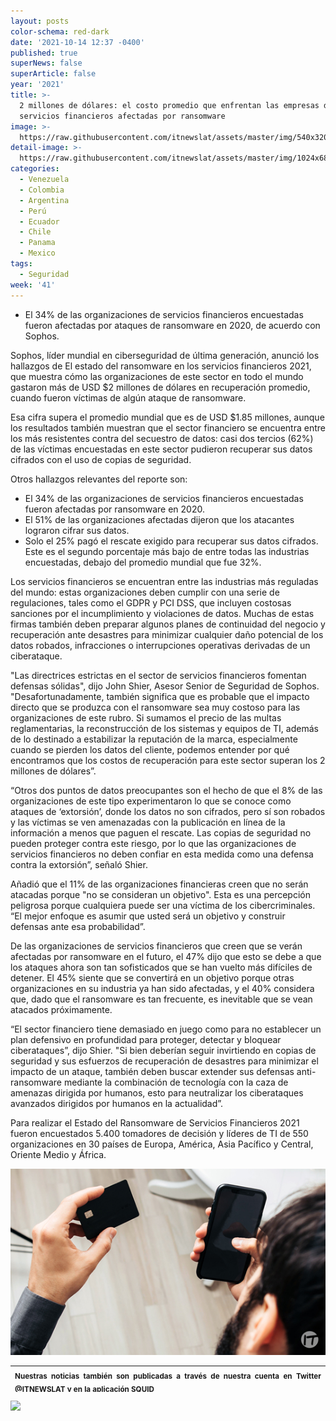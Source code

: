 ```yaml
---
layout: posts
color-schema: red-dark
date: '2021-10-14 12:37 -0400'
published: true
superNews: false
superArticle: false
year: '2021'
title: >-
  2 millones de dólares: el costo promedio que enfrentan las empresas de
  servicios financieros afectadas por ransomware
image: >-
  https://raw.githubusercontent.com/itnewslat/assets/master/img/540x320/Servicios-p.jpg
detail-image: >-
  https://raw.githubusercontent.com/itnewslat/assets/master/img/1024x680/Servicios-g.jpg
categories:
  - Venezuela
  - Colombia
  - Argentina
  - Perú
  - Ecuador
  - Chile
  - Panama
  - Mexico
tags:
  - Seguridad
week: '41'
---
```

- El 34% de las organizaciones de servicios financieros encuestadas fueron afectadas por ataques de ransomware en 2020, de acuerdo con Sophos.

Sophos, líder mundial en ciberseguridad de última generación, anunció los hallazgos de El estado del ransomware en los servicios financieros 2021, que muestra cómo las organizaciones de este sector en todo el mundo gastaron más de USD $2 millones de dólares en recuperación promedio, cuando fueron víctimas de algún ataque de ransomware. 

Esa cifra supera el promedio mundial que es de USD $1.85 millones, aunque los resultados también muestran que el sector financiero se encuentra entre los más resistentes contra del secuestro de datos: casi dos tercios (62%) de las víctimas encuestadas en este sector pudieron recuperar sus datos cifrados con el uso de copias de seguridad. 

Otros hallazgos relevantes del reporte son:

- El 34% de las organizaciones de servicios financieros encuestadas fueron afectadas por ransomware en 2020.
- El 51% de las organizaciones afectadas dijeron que los atacantes lograron cifrar sus datos.
- Solo el 25% pagó el rescate exigido para recuperar sus datos cifrados. Este es el segundo porcentaje más bajo de entre todas las industrias encuestadas, debajo del promedio mundial que fue 32%.

Los servicios financieros se encuentran entre las industrias más reguladas del mundo: estas organizaciones deben cumplir con una serie de regulaciones, tales como el GDPR y PCI DSS, que incluyen costosas sanciones por el incumplimiento y violaciones de datos. Muchas de estas firmas también deben preparar algunos planes de continuidad del negocio y recuperación ante desastres para minimizar cualquier daño potencial de los datos robados, infracciones o interrupciones operativas derivadas de un ciberataque.

"Las directrices estrictas en el sector de servicios financieros fomentan defensas sólidas", dijo John Shier, Asesor Senior de Seguridad de Sophos. "Desafortunadamente, también significa que es probable que el impacto directo que se produzca con el ransomware sea muy costoso para las organizaciones de este rubro. Si sumamos el precio de las multas reglamentarias, la reconstrucción de los sistemas y equipos de TI, además de lo destinado a estabilizar la reputación de la marca, especialmente cuando se pierden los datos del cliente, podemos entender por qué encontramos que los costos de recuperación para este sector superan los 2 millones de dólares”.

“Otros dos puntos de datos preocupantes son el hecho de que el 8% de las organizaciones de este tipo experimentaron lo que se conoce como ataques de ‘extorsión’, donde los datos no son cifrados, pero sí son robados y las víctimas se ven amenazadas con la publicación en línea de la información a menos que paguen el rescate. Las copias de seguridad no pueden proteger contra este riesgo, por lo que las organizaciones de servicios financieros no deben confiar en esta medida como una defensa contra la extorsión”, señaló Shier. 

Añadió que el 11% de las organizaciones financieras creen que no serán atacadas porque "no se consideran un objetivo". Esta es una percepción peligrosa porque cualquiera puede ser una víctima de los cibercriminales. “El mejor enfoque es asumir que usted será un objetivo y construir defensas ante esa probabilidad”.

De las organizaciones de servicios financieros que creen que se verán afectadas por ransomware en el futuro, el 47% dijo que esto se debe a que los ataques ahora son tan sofisticados que se han vuelto más difíciles de detener. El 45% siente que se convertirá en un objetivo porque otras organizaciones en su industria ya han sido afectadas, y el 40% considera que, dado que el ransomware es tan frecuente, es inevitable que se vean atacados próximamente.

“El sector financiero tiene demasiado en juego como para no establecer un plan defensivo en profundidad para proteger, detectar y bloquear ciberataques”, dijo Shier. "Si bien deberían seguir invirtiendo en copias de seguridad y sus esfuerzos de recuperación de desastres para minimizar el impacto de un ataque, también deben buscar extender sus defensas anti-ransomware mediante la combinación de tecnología con la caza de amenazas dirigida por humanos, esto para neutralizar los ciberataques avanzados dirigidos por humanos en la actualidad”.

Para realizar el Estado del Ransomware de Servicios Financieros 2021 fueron encuestados 5.400 tomadores de decisión y líderes de TI de 550 organizaciones en 30 países de Europa, América, Asia Pacífico y Central, Oriente Medio y África.

![](https://raw.githubusercontent.com/itnewslat/assets/master/img/540x320/Servicios-p.jpg)

<table style="height: 42px;" width="569">
<tbody>
<tr>
<td style="text-align: justify;"><sub><strong>Nuestras noticias también son publicadas a través de nuestra cuenta en Twitter <a href="https://twitter.com/itnewslat?lang=es">@ITNEWSLAT</a> y en la aplicación <a href="https://squidapp.co/en/">SQUID</a></strong></sub></td>
</tr>
</tbody>
</table>

<img src="https://tracker.metricool.com/c3po.jpg?hash=56f88a41e39ab42c063cc51676587a04"/>
